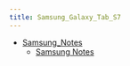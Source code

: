 ```yaml
---
title: Samsung_Galaxy_Tab_S7
---
```



- [Samsung_Notes](n/PGM/gg/Samsung_Galaxy_Tab_S7/Samsung_Notes/index.md)
    - [Samsung Notes](/d/2022/01/07/ノートアプリ_Samsung_Notes_を使ってみた.md)




